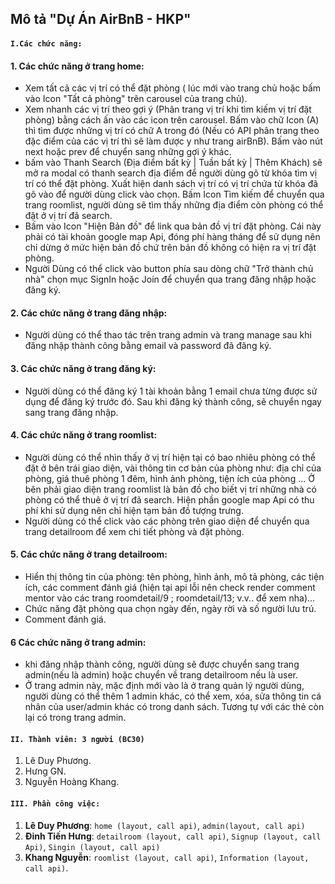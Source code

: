   ## Mô tả "Dự Án AirBnB - HKP"
#### `I.Các chức năng:`
#### 1. Các chức năng ở trang home:
- Xem tất cả các vị trí có thể đặt phòng ( lúc mới vào trang chủ hoặc bấm vào Icon "Tất cả phòng" trên carousel của trang chủ).
- Xem nhanh các vị trí theo gợi ý (Phân trang vị trí khi tìm kiếm vị trí đặt phòng) bằng cách ấn vào các icon trên carousel. Bấm vào chữ Icon (A) thì tìm được những vị trí có chữ A trong đó (Nếu có API phân trang theo đặc điểm của các vị trí thì sẽ làm được y như trang airBnB). Bấm vào nút next hoặc prev để chuyển sang những gợi ý khác.
- bấm vào Thanh Search (Địa điểm bất kỳ | Tuần bất kỳ | Thêm Khách) sẽ mở ra modal có thanh search địa điểm để người dùng gõ từ khóa tìm vị trí có thể đặt phòng. Xuất hiện danh sách vị trí có vị trí chứa từ khóa đã gõ vào để người dùng click vào chọn. Bấm Icon Tìm kiếm để chuyển qua trang roomlist, người dùng sẽ tìm thấy những địa điểm còn phòng có thể đặt ở vị trí đã search.
- Bấm vào Icon "Hiện Bản đồ" để link qua bản đồ vị trí đặt phòng. Cái này phải có tài khoản google map Api, đóng phí hàng tháng để sử dụng nên chỉ dừng ở mức hiện bản đồ chứ trên bản đồ không có hiện ra vị trí đặt phòng.
- Người Dùng có thể click vào button phía sau dòng chữ "Trở thành chủ nhà" chọn mục SignIn hoặc Join để chuyển qua trang đăng nhập hoặc đăng ký.
#### 2. Các chức năng ở trang đăng nhập: 
- Người dùng có thể thao tác trên trang admin và trang manage sau khi đăng nhập thành công bằng email và password đã đăng ký.
#### 3. Các chức năng ở trang đăng ký: 
- Người dùng có thể đăng ký 1 tài khoản bằng 1 email chưa từng được sử dụng để đăng ký trước đó. Sau khi đăng ký thành công, sẽ chuyển ngay sang trang đăng nhập.
#### 4. Các chức năng ở trang roomlist:
- Người dùng có thể nhìn thấy ở vị trí hiện tại có bao nhiêu phòng có thể đặt ở bên trái giao diện, vài thông tin cơ bản của phòng như: địa chỉ của phòng, giá thuê phòng 1 đêm, hình ảnh phòng, tiện ích của phòng ... Ở bên phải giao diện trang roomlist là bản đồ cho biết vị trí những nhà có phòng có thể thuê ở vị trí đã search. Hiện phần google map Api có thu phí khi sử dụng nên chỉ hiện tạm bản đồ tượng trưng.
-  Người dùng có thể click vào các phòng trên giao diện để chuyển qua trang detailroom để xem chi tiết phòng và đặt phòng.
#### 5. Các chức năng ở trang detailroom:
- Hiển thị thông tin của phòng: tên phòng, hình ảnh, mô tả phòng, các tiện ích, các comment đánh giá (hiện tại api lỗi nên check render comment mentor vào các trang roomdetail/9 ; roomdetail/13; v.v.. để xem nha)...
- Chức năng đặt phòng qua chọn ngày đến, ngày rời và số người lưu trú.
- Comment đánh giá.
#### 6 Các chức năng ở trang admin:
- khi đăng nhập thành công, người dùng sẽ được chuyển sang trang admin(nếu là admin) hoặc chuyển về trang detailroom nếu là user. 
- Ở trang admin này, mặc định mới vào là ở trang quản lý người dùng, người dùng có thể thêm 1 admin khác, có thể xem, xóa, sửa thông tin cá nhân của user/admin khác có trong danh sách. Tương tự với các thẻ còn lại có trong trang admin.
#### `II. Thành viên: 3 người (BC30)`
  1. Lê Duy Phương.
  2. Hưng GN.
  3. Nguyễn Hoàng Khang.
      
 #### `III. Phần công việc:`
  1. **Lê Duy Phương**:   `home (layout, call api)`,   `admin(layout, call api)`
  2. **Đinh Tiến Hưng**:  `detailroom (layout, call api)`,   `Signup (layout, call Api)`,    `Singin (layout, call api)`
  3. **Khang Nguyễn**:    `roomlist (layout, call api)`,   `Information (layout, call api)`.
